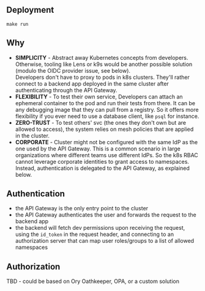 
## Deployment
```shell
make run
```

## Why
- **SIMPLICITY** - Abstract away Kubernetes concepts from developers. 
  Otherwise, 
  tooling like Lens or k9s would be another possible solution (modulo the 
  OIDC provider issue, see below).  
  Developers don't have to proxy to pods in k8s clusters. They'll rather 
  connect to a backend app deployed in the same cluster
  after authenticating through the API Gateway.
- **FLEXIBILITY** - To test their own service, Developers can attach an 
  ephemeral 
  container to the pod and run their tests from there. It can be any 
  debugging image that they can pull from a registry. So it offers more 
  flexibility if you ever need to use a database client, like `psql` for 
  instance.
- **ZERO-TRUST** - To test others' svc (the ones they don't own but are 
  allowed to access), the system relies on mesh policies that are applied in
  the cluster.
- **CORPORATE** - Cluster might not be configured with the same IdP as the 
  one used by the API Gateway. This is a common scenario in large 
  organizations where different teams use different IdPs. So the k8s RBAC 
  cannot leverage corporate identities to grant access to namespaces. 
  Instead, authentication is delegated to the API Gateway, as explained below.

## Authentication
- the API Gateway is the only entry point to the cluster
- the API Gateway authenticates the user and forwards the request to the 
  backend app
- the backend will fetch dev permissions upon receiving the request,
  using the `id_token` in the request header, and connecting to an
  authorization server that can map user roles/groups to a list of 
  allowed namespaces

## Authorization
TBD - could be based on Ory Oathkeeper, OPA, or a custom solution
